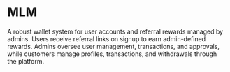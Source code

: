 # MLM
A robust wallet system for user accounts and referral rewards managed by admins. Users receive referral links on signup to earn admin-defined rewards. Admins oversee user management, transactions, and approvals, while customers manage profiles, transactions, and withdrawals through the platform.
